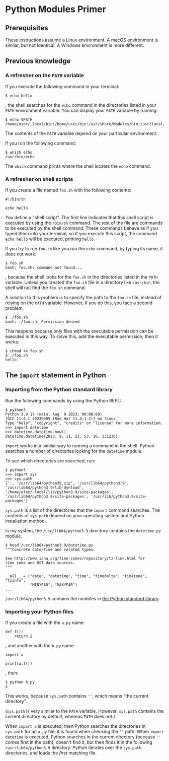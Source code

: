 # Python Modules Primer

## Prerequisites

These instructions assume a Linux environment.
A macOS environment is similar, but not identical.
A Windows environment is more different.

## Previous knowledge

### A refresher on the `PATH` variable

If you execute the following command in your terminal:

```
$ echo hello
```

, the shell searches for the `echo` command in the directories listed in your `PATH` environment variable.
You can display your `PATH` variable by running:

```
$ echo $PATH
/home/user/.local/bin:/home/user/bin:/usr/share/Modules/bin:/usr/local/bin:/usr/local/sbin:/usr/bin:/usr/sbin
```

The contents of the `PATH` variable depend on your particular environment.

If you run the following command:

```
$ which echo
/usr/bin/echo
```

The `which` command prints where the shell locates the `echo` command.

### A refresher on shell scripts

If you create a file named `foo.sh` with the following contents:

```
#!/bin/sh

echo hello
```

You define a "shell script".
The first line indicates that this shell script is executed by using the `/bin/sh` command.
The rest of the file are commands to be executed by the shell command.
These commands behave as if you typed them into your terminal, so if you execute this script, the command `echo hello` will be executed, printing `hello`.

If you try to run `foo.sh` like you run the `echo` command, by typing its name, it does not work:

```
$ foo.sh
bash: foo.sh: command not found...
```

, because the shell looks for the `foo.sh` in the directories listed in the `PATH` variable.
Unless you created the `foo.sh` file in a directory like `/usr/bin`, the shell will not find the `foo.sh` command.

A solution to this problem is to specify the path to the `foo.sh` file, instead of relying on the `PATH` variable.
However, if you do this, you face a second problem.

```
$ ./foo.sh
bash: ./foo.sh: Permission denied
```

This happens because only files with the executable permission can be executed in this way.
To solve this, add the executable permission; then it works:

```
$ chmod +x foo.sh
$ ./foo.sh
hello
```

## The `import` statement in Python

### Importing from the Python standard library

Run the following commands by using the Python REPL:

```
$ python3
Python 3.9.17 (main, Aug  9 2023, 00:00:00)
[GCC 11.4.1 20230605 (Red Hat 11.4.1-2)] on linux
Type "help", "copyright", "credits" or "license" for more information.
>>> import datetime
>>> datetime.datetime.now()
datetime.datetime(2023, 9, 11, 21, 53, 16, 331236)
```

`import` works in a similar way to running a command in the shell.
Python searches a number of directories looking for the `datetime` module.

To see which directories are searched, run:

```
$ python3
>>> import sys
>>> sys.path
['', '/usr/lib64/python39.zip', '/usr/lib64/python3.9', '/usr/lib64/python3.9/lib-dynload', '/home/alex/.local/lib/python3.9/site-packages', '/usr/lib64/python3.9/site-packages', '/usr/lib/python3.9/site-packages']
```

`sys.path` is a list of the directories that the `import` command searches.
The contents of `sys.path` depend on your operating system and Python installation method.

In my system, the `/usr/lib64/python3.9` directory contains the `datetime.py` module.

```
$ head /usr/lib64/python3.9/datetime.py
"""Concrete date/time and related types.

See http://www.iana.org/time-zones/repository/tz-link.html for
time zone and DST data sources.
"""

__all__ = ("date", "datetime", "time", "timedelta", "timezone", "tzinfo",
           "MINYEAR", "MAXYEAR")
...
```

`/usr/lib64/python3.9` contains the modules in [the Python standard library](https://docs.python.org/3/library/).

### Importing your Python files

If you create a file with the `a.py` name:

```
def f():
    return 2
```

, and another with the `b.py` name:

```
import a

print(a.f())
```

, then:

```
$ python b.py
2
```


This works, because `sys.path` contains `''`, which means "the current directory".

(`sys.path` is very similar to the `PATH` variable. However, `sys.path` contains the current directory by default, whereas `PATH` does not.)

When `import a` is executed, then Python searches the directories in `sys.path` for an `a.py` file; it is found when checking the `''` path.
When `import datetime` is executed, Python searches in the current directory (because `''` comes first in the path), doesn't find it, but then finds it in the following `/usr/lib64/python3.9` directory.
Python iterates over the `sys.path` directories, and loads the *first* matching file.
